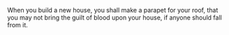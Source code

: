 When you build a new house, you shall make a parapet for your roof, that you may not bring the guilt of blood upon your house, if anyone should fall from it.
